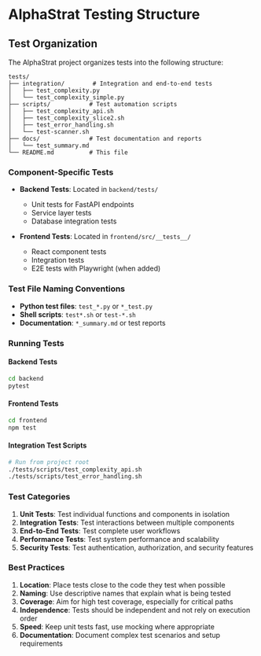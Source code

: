 # AlphaStrat Testing Structure

## Test Organization

The AlphaStrat project organizes tests into the following structure:

```
tests/
├── integration/        # Integration and end-to-end tests
│   ├── test_complexity.py
│   └── test_complexity_simple.py
├── scripts/           # Test automation scripts
│   ├── test_complexity_api.sh
│   ├── test_complexity_slice2.sh
│   ├── test_error_handling.sh
│   └── test-scanner.sh
├── docs/              # Test documentation and reports
│   └── test_summary.md
└── README.md          # This file
```

### Component-Specific Tests

- **Backend Tests**: Located in `backend/tests/`
  - Unit tests for FastAPI endpoints
  - Service layer tests
  - Database integration tests
  
- **Frontend Tests**: Located in `frontend/src/__tests__/`
  - React component tests
  - Integration tests
  - E2E tests with Playwright (when added)

### Test File Naming Conventions

- **Python test files**: `test_*.py` or `*_test.py`
- **Shell scripts**: `test*.sh` or `test-*.sh`
- **Documentation**: `*_summary.md` or test reports

### Running Tests

#### Backend Tests
```bash
cd backend
pytest
```

#### Frontend Tests
```bash
cd frontend
npm test
```

#### Integration Test Scripts
```bash
# Run from project root
./tests/scripts/test_complexity_api.sh
./tests/scripts/test_error_handling.sh
```

### Test Categories

1. **Unit Tests**: Test individual functions and components in isolation
2. **Integration Tests**: Test interactions between multiple components
3. **End-to-End Tests**: Test complete user workflows
4. **Performance Tests**: Test system performance and scalability
5. **Security Tests**: Test authentication, authorization, and security features

### Best Practices

1. **Location**: Place tests close to the code they test when possible
2. **Naming**: Use descriptive names that explain what is being tested
3. **Coverage**: Aim for high test coverage, especially for critical paths
4. **Independence**: Tests should be independent and not rely on execution order
5. **Speed**: Keep unit tests fast, use mocking where appropriate
6. **Documentation**: Document complex test scenarios and setup requirements